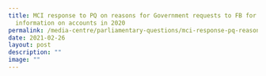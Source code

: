 ```yaml
---
title: MCI response to PQ on reasons for Government requests to FB for
  information on accounts in 2020
permalink: /media-centre/parliamentary-questions/mci-response-pq-reasons-govt-requests-fb-information-accounts/
date: 2021-02-26
layout: post
description: ""
image: ""
---
```

